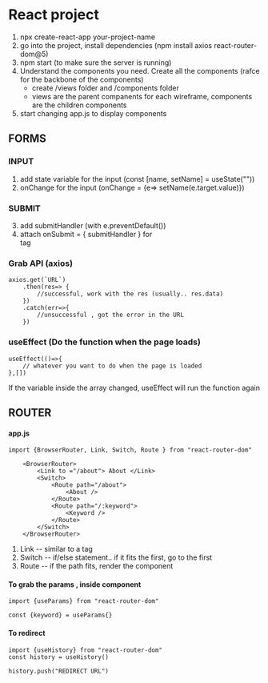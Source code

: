 # React project
1. npx create-react-app your-project-name
2. go into the project, install dependencies (npm install axios react-router-dom@5)
3. npm start (to make sure the server is running)
4. Understand the components you need. Create all the components (rafce for the backbone of the components)
	- create /views folder and /components folder
	- views are the parent companents for each wireframe, components are the children components
5. start changing app.js to display components

## FORMS
### INPUT
1. add state variable for the input (const [name, setName] =  useState(""))
2. onChange for the input (onChange = {e=> setName(e.target.value)})

### SUBMIT
3. add submitHandler  (with e.preventDefault())
4. attach onSubmit = { submitHandler } for <form> tag

### Grab API (axios)
```
axios.get(`URL`)
	.then(res=> {
		//successful, work with the res (usually.. res.data)
	})
	.catch(err=>{
		//unsuccessful , got the error in the URL
	})
```

### useEffect (Do the function when the page loads)
```
useEffect(()=>{
	// whatever you want to do when the page is loaded
},[])
```
If the variable inside the array changed, useEffect will run the function again

## ROUTER
#### app.js
```
import {BrowserRouter, Link, Switch, Route } from "react-router-dom"

	<BrowserRouter>
		<Link to ="/about"> About </Link>  
		<Switch>  
			<Route path="/about">  
				<About />  
			</Route> 
			<Route path="/:keyword">  
				<Keyword />  
			</Route> 
		</Switch>
	</BrowserRouter>
```
1. Link -- similar to a tag
2. Switch -- if/else statement.. if it fits the first, go to the first
3. Route -- if the path fits, render the component


#### To grab the params , inside component
```
import {useParams} from "react-router-dom"

const {keyword} = useParams{}
```
#### To redirect  
```
import {useHistory} from "react-router-dom"
const history = useHistory()

history.push("REDIRECT URL")

```

